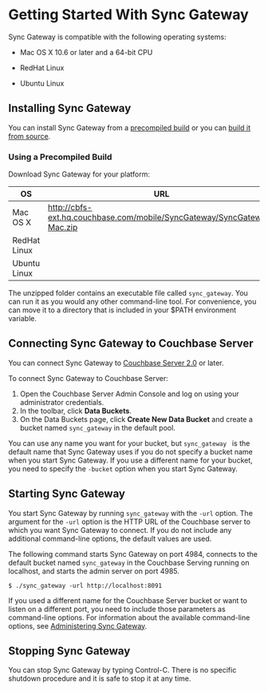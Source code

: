# Getting Started With Sync Gateway

Sync Gateway is compatible with the following operating systems:

* Mac OS X 10.6 or later and a 64-bit CPU

* RedHat Linux

* Ubuntu Linux


## Installing Sync Gateway
You can install Sync Gateway from a [precompiled build](#using-a-precompiled-build) or you can [build it from source](#building-from-source).


### Using a Precompiled Build

Download Sync Gateway for your platform:

|OS|URL|  
| ------	| ------	|  
|Mac OS X | <http://cbfs-ext.hq.couchbase.com/mobile/SyncGateway/SyncGateway-Mac.zip> 
|RedHat Linux |  
|Ubuntu Linux |  

The unzipped folder contains an executable file called `sync_gateway`. You can run it as you would any other command-line tool. For convenience, you can move it to a directory that is included in your $PATH environment variable.


## Connecting Sync Gateway to Couchbase Server

You can connect Sync Gateway to [Couchbase Server 2.0](http://www.couchbase.com/couchbase-server/overview) or later.

To connect Sync Gateway to Couchbase Server:

1. Open the Couchbase Server Admin Console and log on using your administrator credentials.
2. In the toolbar, click **Data Buckets**.
3. On the Data Buckets page, click **Create New Data Bucket** and create a bucket named `sync_gateway` in the default pool.

You can use any name you want for your bucket, but `sync_gateway ` is the default name that Sync Gateway uses if you do not specify a bucket name when you start Sync Gateway. If you use a different name for your bucket, you need to specify the `-bucket` option when you start Sync Gateway.


## Starting Sync Gateway

You start Sync Gateway by running `sync_gateway` with the  `-url` option. The argument for the `-url` option is the HTTP URL of the Couchbase server to which you want Sync Gateway to connect. If you do not include any additional command-line options, the default values are used. 

The following command starts Sync Gateway on port 4984, connects to the default bucket named  `sync_gateway` in the Couchbase Serving running on localhost, and starts the admin server on port 4985. 

```
$ ./sync_gateway -url http://localhost:8091
```

If you used a different name for the Couchbase Server bucket or want to listen on a different port, you need to include those parameters as command-line options. For information about the available command-line options, see [Administering Sync Gateway](#administering-sync-gateway).


## Stopping Sync Gateway

You can stop Sync Gateway by typing Control-C. There is no specific shutdown procedure and it is safe to stop it at any time.

[COUCHBASE_LITE]: https://github.com/couchbase/couchbase-lite-ios
[TOUCHDB]: https://github.com/couchbaselabs/TouchDB-iOS
[COUCHDB]: http://couchdb.apache.org
[COUCHDB_API]: http://wiki.apache.org/couchdb/Complete_HTTP_API_Reference
[COUCHBASE_SERVER]: http://www.couchbase.com/couchbase-server/overview
[WALRUS]: https://github.com/couchbaselabs/walrus
[HTTPIE]: http://httpie.org
[MAILING_LIST]: https://groups.google.com/forum/?fromgroups#!forum/mobile-couchbase
[ISSUE_TRACKER]: https://github.com/couchbaselabs/sync_gateway/issues?state=open
[MAC_STABLE_BUILD]: http://cbfs-ext.hq.couchbase.com/mobile/SyncGateway/SyncGateway-Mac.zip
[GO_PLATFORMS]: http://golang.org/doc/install#requirements





